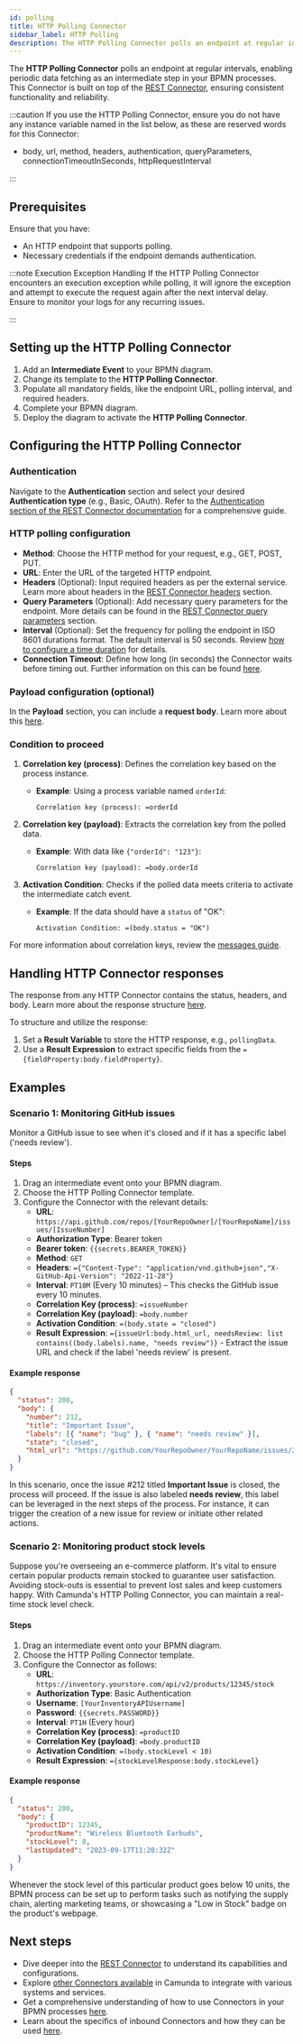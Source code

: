 ```yaml
---
id: polling
title: HTTP Polling Connector
sidebar_label: HTTP Polling
description: The HTTP Polling Connector polls an endpoint at regular intervals, enabling periodic data fetching as an intermediate step in your BPMN processes.
---
```


The **HTTP Polling Connector** polls an endpoint at regular intervals, enabling periodic data fetching as an intermediate step in your BPMN processes. This Connector is built on top of the [REST Connector](../protocol/rest.md), ensuring consistent functionality and reliability.

:::caution
If you use the HTTP Polling Connector, ensure you do not have any instance variable named in the list below, as these are reserved words for this Connector:

- body, url, method, headers, authentication, queryParameters, connectionTimeoutInSeconds, httpRequestInterval

:::

## Prerequisites

Ensure that you have:

- An HTTP endpoint that supports polling.
- Necessary credentials if the endpoint demands authentication.

:::note Execution Exception Handling
If the HTTP Polling Connector encounters an execution exception while polling, it will ignore the exception and attempt to execute the request again after the next interval delay. Ensure to monitor your logs for any recurring issues.

:::

## Setting up the HTTP Polling Connector

1. Add an **Intermediate Event** to your BPMN diagram.
2. Change its template to the **HTTP Polling Connector**.
3. Populate all mandatory fields, like the endpoint URL, polling interval, and required headers.
4. Complete your BPMN diagram.
5. Deploy the diagram to activate the **HTTP Polling Connector**.

## Configuring the HTTP Polling Connector

### Authentication

Navigate to the **Authentication** section and select your desired **Authentication type** (e.g., Basic, OAuth). Refer to the [Authentication section of the REST Connector documentation](docs/components/connectors/protocol/rest.md#authentication) for a comprehensive guide.

### HTTP polling configuration

- **Method**: Choose the HTTP method for your request, e.g., GET, POST, PUT.
- **URL**: Enter the URL of the targeted HTTP endpoint.
- **Headers** (Optional): Input required headers as per the external service. Learn more about headers in the [REST Connector headers](docs/components/connectors/protocol/rest.md#http-headers) section.
- **Query Parameters** (Optional): Add necessary query parameters for the endpoint. More details can be found in the [REST Connector query parameters](docs/components/connectors/protocol/rest.md#query-parameters) section.
- **Interval** (Optional): Set the frequency for polling the endpoint in ISO 8601 durations format. The default interval is 50 seconds. Review [how to configure a time duration](../../modeler/bpmn/timer-events/timer-events.md#time-duration) for details.
- **Connection Timeout**: Define how long (in seconds) the Connector waits before timing out. Further information on this can be found [here](docs/components/connectors/protocol/rest.md#connection-timeout).

### Payload configuration (optional)

In the **Payload** section, you can include a **request body**. Learn more about this [here](docs/components/connectors/protocol/rest.md#request-body).

### Condition to proceed

1. **Correlation key (process)**: Defines the correlation key based on the process instance.

   - **Example**: Using a process variable named `orderId`:
     ```
     Correlation key (process): =orderId
     ```

2. **Correlation key (payload)**: Extracts the correlation key from the polled data.

   - **Example**: With data like `{"orderId": "123"}`:
     ```
     Correlation key (payload): =body.orderId
     ```

3. **Activation Condition**: Checks if the polled data meets criteria to activate the intermediate catch event.
   - **Example**: If the data should have a `status` of "OK":
     ```
     Activation Condition: =(body.status = "OK")
     ```

For more information about correlation keys, review the [messages guide](../../../concepts/messages).

## Handling HTTP Connector responses

The response from any HTTP Connector contains the status, headers, and body. Learn more about the response structure [here](docs/components/connectors/protocol/rest.md#response).

To structure and utilize the response:

1. Set a **Result Variable** to store the HTTP response, e.g., `pollingData`.
2. Use a **Result Expression** to extract specific fields from the `={fieldProperty:body.fieldProperty}`.

## Examples

### Scenario 1: Monitoring GitHub issues

Monitor a GitHub issue to see when it's closed and if it has a specific label ('needs review').

#### Steps

1. Drag an intermediate event onto your BPMN diagram.
2. Choose the HTTP Polling Connector template.
3. Configure the Connector with the relevant details:
   - **URL**: `https://api.github.com/repos/[YourRepoOwner]/[YourRepoName]/issues/[IssueNumber]`
   - **Authorization Type**: Bearer token
   - **Bearer token**: `{{secrets.BEARER_TOKEN}}`
   - **Method**: `GET`
   - **Headers**: `={"Content-Type": "application/vnd.github+json","X-GitHub-Api-Version": "2022-11-28"}`
   - **Interval**: `PT10M` (Every 10 minutes) – This checks the GitHub issue every 10 minutes.
   - **Correlation Key (process)**: `=issueNumber`
   - **Correlation Key (payload)**: `=body.number`
   - **Activation Condition**: `=(body.state = "closed")`
   - **Result Expression**: `={issueUrl:body.html_url, needsReview: list contains((body.labels).name, "needs review")}` - Extract the issue URL and check if the label 'needs review' is present.

#### Example response

```json
{
  "status": 200,
  "body": {
    "number": 212,
    "title": "Important Issue",
    "labels": [{ "name": "bug" }, { "name": "needs review" }],
    "state": "closed",
    "html_url": "https://github.com/YourRepoOwner/YourRepoName/issues/212"
  }
}
```

In this scenario, once the issue #212 titled **Important Issue** is closed, the process will proceed. If the issue is also labeled **needs review**, this label can be leveraged in the next steps of the process. For instance, it can trigger the creation of a new issue for review or initiate other related actions.

### Scenario 2: Monitoring product stock levels

Suppose you're overseeing an e-commerce platform. It's vital to ensure certain popular products remain stocked to guarantee user satisfaction. Avoiding stock-outs is essential to prevent lost sales and keep customers happy. With Camunda's HTTP Polling Connector, you can maintain a real-time stock level check.

#### Steps

1. Drag an intermediate event onto your BPMN diagram.
2. Choose the HTTP Polling Connector template.
3. Configure the Connector as follows:
   - **URL**: `https://inventory.yourstore.com/api/v2/products/12345/stock`
   - **Authorization Type**: Basic Authentication
   - **Username**: `[YourInventoryAPIUsername]`
   - **Password**: `{{secrets.PASSWORD}}`
   - **Interval**: `PT1H` (Every hour)
   - **Correlation Key (process)**: `=productID`
   - **Correlation Key (payload)**: `=body.productID`
   - **Activation Condition**: `=(body.stockLevel < 10)`
   - **Result Expression**: `={stockLevelResponse:body.stockLevel}`

#### Example response

```json
{
  "status": 200,
  "body": {
    "productID": 12345,
    "productName": "Wireless Bluetooth Earbuds",
    "stockLevel": 8,
    "lastUpdated": "2023-09-17T11:20:32Z"
  }
}
```

Whenever the stock level of this particular product goes below 10 units, the BPMN process can be set up to perform tasks such as notifying the supply chain, alerting marketing teams, or showcasing a "Low in Stock" badge on the product's webpage.

## Next steps

- Dive deeper into the [REST Connector](docs/components/connectors/protocol/rest.md) to understand its capabilities and configurations.
- Explore [other Connectors available](../out-of-the-box-connectors/available-connectors-overview.md) in Camunda to integrate with various systems and services.
- Get a comprehensive understanding of how to use Connectors in your BPMN processes [here](../use-connectors/index.md).
- Learn about the specifics of inbound Connectors and how they can be used [here](../use-connectors/inbound.md).
